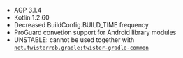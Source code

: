 - AGP 3.1.4
- Kotlin 1.2.60
- Decreased BuildConfig.BUILD_TIME frequency
- ProGuard convetion support for Android library modules
- UNSTABLE: cannot be used together with [`net.twisterrob.gradle:twister-gradle-common`](https://github.com/TWiStErRob/net.twisterrob.gradle)
